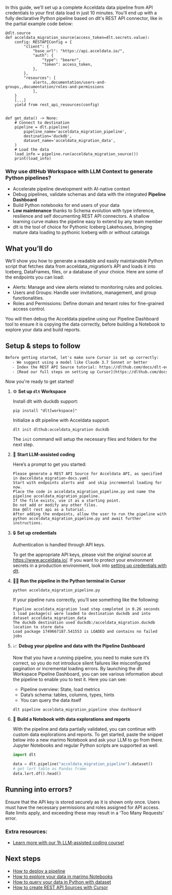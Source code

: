 In this guide, we'll set up a complete Acceldata data pipeline from API credentials to your first data load in just 10 minutes. You'll end up with a fully declarative Python pipeline based on dlt's REST API connector, like in the partial example code below:

```python-outcome
@dlt.source
def acceldata_migration_source(access_token=dlt.secrets.value):
    config: RESTAPIConfig = {
        "client": {
            "base_url": "https://api.acceldata.io/",
            "auth": {
                "type": "bearer",
                "token": access_token,
            },
        },
        "resources": [
            alerts,,documentation/users-and-groups,,documentation/roles-and-permissions
            ],
    }
    [...]
    yield from rest_api_resources(config)


def get_data() -> None:
    # Connect to destination
    pipeline = dlt.pipeline(
        pipeline_name='acceldata_migration_pipeline',
        destination='duckdb',
        dataset_name='acceldata_migration_data', 
    )
    # Load the data
    load_info = pipeline.run(acceldata_migration_source())
    print(load_info) 
```

### Why use dltHub Workspace with LLM Context to generate Python pipelines?

- Accelerate pipeline development with AI-native context
- Debug pipelines, validate schemas and data with the integrated **Pipeline Dashboard**
- Build Python notebooks for end users of your data
- **Low maintenance** thanks to Schema evolution with type inference, resilience and self documenting REST API connectors. A shallow learning curve makes the pipeline easy to extend by any team member
- dlt is the tool of choice for Pythonic Iceberg Lakehouses, bringing mature data loading to pythonic Iceberg with or without catalogs

## What you’ll do

We’ll show you how to generate a readable and easily maintainable Python script that fetches data from acceldata_migration’s API and loads it into Iceberg, DataFrames, files, or a database of your choice. Here are some of the endpoints you can load:

- Alerts: Manage and view alerts related to monitoring rules and policies.
- Users and Groups: Handle user invitations, management, and group functionalities.
- Roles and Permissions: Define domain and tenant roles for fine-grained access control.

You will then debug the Acceldata pipeline using our Pipeline Dashboard tool to ensure it is copying the data correctly, before building a Notebook to explore your data and build reports.

## Setup & steps to follow

```default
Before getting started, let's make sure Cursor is set up correctly:
   - We suggest using a model like Claude 3.7 Sonnet or better
   - Index the REST API Source tutorial: https://dlthub.com/docs/dlt-ecosystem/verified-sources/rest_api/ and add it to context as **@dlt rest api**
   - [Read our full steps on setting up Cursor](https://dlthub.com/docs/dlt-ecosystem/llm-tooling/cursor-restapi#23-configuring-cursor-with-documentation)
```

Now you're ready to get started!

1. ⚙️ **Set up `dlt` Workspace**
    
    Install dlt with duckdb support:
    ```shell
    pip install "dlt[workspace]"
    ```

    Initialize a dlt pipeline with Acceldata support.
    ```shell
    dlt init dlthub:acceldata_migration duckdb
    ```

    The `init` command will setup the necessary files and folders for the next step.
    
2. 🤠 **Start LLM-assisted coding**
    
    Here’s a prompt to get you started:
    
    ```prompt
    Please generate a REST API Source for Acceldata API, as specified in @acceldata_migration-docs.yaml 
    Start with endpoints alerts and  and skip incremental loading for now. 
    Place the code in acceldata_migration_pipeline.py and name the pipeline acceldata_migration_pipeline. 
    If the file exists, use it as a starting point. 
    Do not add or modify any other files. 
    Use @dlt rest api as a tutorial. 
    After adding the endpoints, allow the user to run the pipeline with python acceldata_migration_pipeline.py and await further instructions.
    ```

    
3. 🔒 **Set up credentials** 
    
    Authentication is handled through API keys.
    
    To get the appropriate API keys, please visit the original source at https://www.acceldata.io/.
    If you want to protect your environment secrets in a production environment, look into [setting up credentials with dlt](https://dlthub.com/docs/walkthroughs/add_credentials).
    
4. 🏃‍♀️ **Run the pipeline in the Python terminal in Cursor**
    
    ```shell
    python acceldata_migration_pipeline.py
    ```
    
    If your pipeline runs correctly, you’ll see something like the following:
    
    ```shell
    Pipeline acceldata_migration load step completed in 0.26 seconds
    1 load package(s) were loaded to destination duckdb and into dataset acceldata_migration_data
    The duckdb destination used duckdb:/acceldata_migration.duckdb location to store data
    Load package 1749667187.541553 is LOADED and contains no failed jobs
    ```
    
5. 📈 **Debug your pipeline and data with the Pipeline Dashboard**

    Now that you have a running pipeline, you need to make sure it’s correct, so you do not introduce silent failures like misconfigured pagination or incremental loading errors. By launching the dlt Workspace Pipeline Dashboard, you can see various information about the pipeline to enable you to test it. Here you can see:
    - Pipeline overview: State, load metrics
    - Data’s schema: tables, columns, types, hints
    - You can query the data itself
    
    ```shell
    dlt pipeline acceldata_migration_pipeline show dashboard
    ```
    
6. 🐍 **Build a Notebook with data explorations and reports**

    With the pipeline and data partially validated, you can continue with custom data explorations and reports. To get started, paste the snippet below into a new marimo Notebook and ask your LLM to go from there. Jupyter Notebooks and regular Python scripts are supported as well.

    
    ```python
    import dlt

   data = dlt.pipeline("acceldata_migration_pipeline").dataset()
   # get lert table as Pandas frame
   data.lert.df().head()
    ```

## Running into errors?

Ensure that the API key is stored securely as it is shown only once. Users must have the necessary permissions and roles assigned for API access. Rate limits apply, and exceeding these may result in a 'Too Many Requests' error.

### Extra resources:

- [Learn more with our 1h LLM-assisted coding course!](https://www.youtube.com/watch?v=GGid70rnJuM)

## Next steps

- [How to deploy a pipeline](https://dlthub.com/docs/walkthroughs/deploy-a-pipeline)
- [How to explore your data in marimo Notebooks](https://dlthub.com/docs/general-usage/dataset-access/marimo)
- [How to query your data in Python with dataset](https://dlthub.com/docs/general-usage/dataset-access/dataset)
- [How to create REST API Sources with Cursor](https://dlthub.com/docs/dlt-ecosystem/llm-tooling/cursor-restapi)
